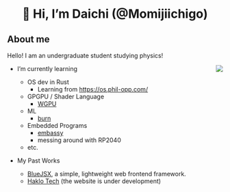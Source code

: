 <div align="center">

# 👋 Hi, I’m Daichi (@Momijiichigo)

</div>

## About me

Hello! I am an undergraduate student studying physics!



<img src="https://github-readme-stats.vercel.app/api/top-langs/?username=Momijiichigo&hide=javascript,html,scss,css,webassembly&layout=compact&langs_count=6&size_weight=0.5&count_weight=0.5&theme=dark" align="right">

- I’m currently learning
  - OS dev in Rust
    - Learning from https://os.phil-opp.com/
  - GPGPU / Shader Language
    - [WGPU](https://wgpu.rs/)
  - ML
    - [burn](https://burn-rs.github.io/)
  - Embedded Programs
    - [embassy](https://github.com/embassy-rs/embassy)
    - messing around with RP2040
  - etc.

- My Past Works
  - [BlueJSX](https://bluejsx.github.io), a simple, lightweight web frontend framework.
  - [Haklo Tech](https://haklo.tech) (the website is under development)




<!---
<div align="center" style='position:absolute;width:1rem;height:1rem;inset:0;margin:auto;font-size:10rem;cursor:help;'>
😵‍💫
</div>
Momijiichigo/Momijiichigo is a ✨ special ✨ repository because its `README.md` (this file) appears on your GitHub profile.
You can click the Preview link to take a look at your changes.
--->
